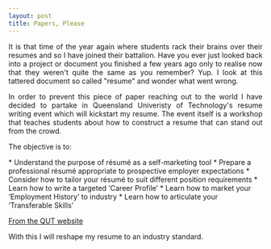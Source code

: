 ```yaml
---
layout: post
title: Papers, Please
---
```


<div style="text-align: justify">
It is that time of the year again where students rack their brains over their resumes and so I have joined their battalion.
Have you ever just looked back into a project or document you finished a few years ago only to realise now that they weren't quite the same as you remember? Yup. 
I look at this tattered document so called "resume" and wonder what went wrong.

In order to prevent this piece of paper reaching out to the world I have decided to partake in Queensland Univeristy of Technology's resume writing event which will kickstart
my resume. The event itself is a workshop that teaches students about how to construct a resume that can stand out from the crowd.

The objective is to:
</div>
* Understand the purpose of résumé as a self-marketing tool
* Prepare a professional résumé appropriate to prospective employer expectations
* Consider how to tailor your résumé to suit different position requirements
* Learn how to write a targeted ‘Career Profile’
* Learn how to market your ‘Employment History’ to industry
* Learn how to articulate your ‘Transferable Skills’

[From the QUT website](https://careerhub.qut.edu.au/students/events/detail/1570409)

With this I will reshape my resume to an industry standard.

